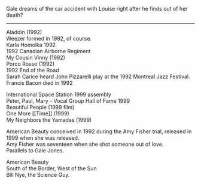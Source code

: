 Gale dreams of the car accident with Louise right after he finds out of her death?

* * *
Aladdin (1992)  
Weezer formed in 1992, of course.  
Karla Homolka 1992  
1992 Canadian Airborne Regiment  
My Cousin Vinny (1992)  
Porco Rosso (1992)  
1992 End of the Road  
Sarah Carice heard John Pizzarelli play at the 1992 Montreal Jazz Festival.  
Francis Bacon died in 1992  
  
International Space Station 1999 assembly  
Peter, Paul, Mary - Vocal Group Hall of Fame 1999  
Beautiful People (1999 film)  
One More [[Time]] (1999)  
My Neighbors the Yamadas (1999)  
  
American Beauty conceived in 1992 during the Amy Fisher trial, released in 1999 when she was released.  
Amy Fisher was seventeen when she shot someone out of love.  
Parallels to Gale Jones.  
  
American Beauty  
South of the Border, West of the Sun  
Bill Nye, the Science Guy.